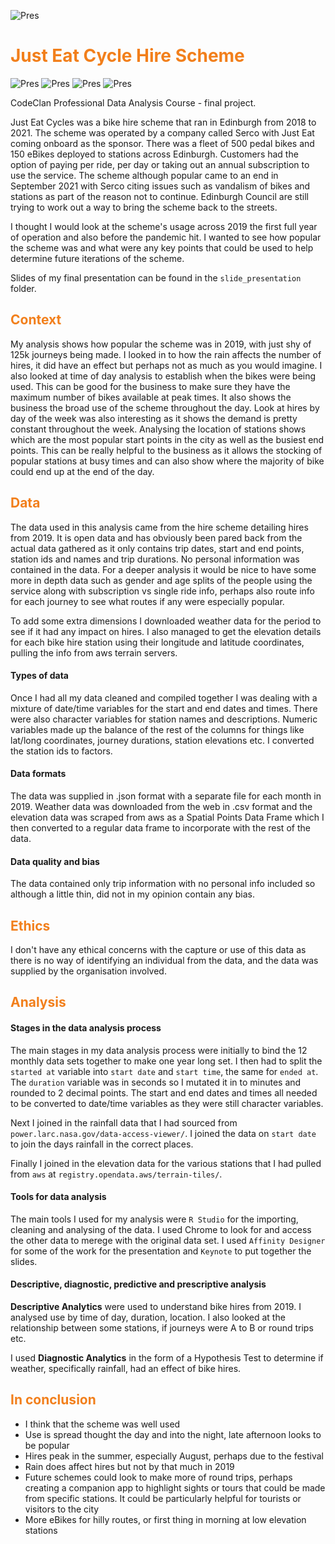 ![](www/title.png?raw=true "Pres")

# <span style="color: #F27F1B;">Just Eat Cycle Hire Scheme</span>

![](www/1.png?raw=true "Pres")
![](www/2.png?raw=true "Pres")
![](www/3.png?raw=true "Pres")
![](www/4.png?raw=true "Pres")

CodeClan Professional Data Analysis Course - final project.

Just Eat Cycles was a bike hire scheme that ran in Edinburgh from 2018 to 2021. The scheme was operated by a company called Serco with Just Eat coming onboard as the sponsor. There was a fleet of 500 pedal bikes and 150 eBikes deployed to stations across Edinburgh. Customers had the option of paying per ride, per day or taking out an annual subscription to use the service. The scheme although popular came to an end in September 2021 with Serco citing issues such as vandalism of bikes and stations as part of the reason not to continue. Edinburgh Council are still trying to work out a way to bring the scheme back to the streets.

I thought I would look at the scheme's usage across 2019 the first full year of operation and also before the pandemic hit. I wanted to see how popular the scheme was and what were any key points that could be used to help determine future iterations of the scheme.

Slides of my final presentation can be found in the `slide_presentation` folder.

## <span style="color: #F27F1B;">Context</span>


My analysis shows how popular the scheme was in 2019, with just shy of 125k journeys being made. I looked in to how the rain affects the number of hires, it did have an effect but perhaps not as much as you would imagine. I also looked at time of day analysis to establish when the bikes were being used. This can be good for the business to make sure they have the maximum number of bikes available at peak times. It also shows the business the broad use of the scheme throughout the day. Look at hires by day of the week was also interesting as it shows the demand is pretty constant throughout the week. Analysing the location of stations shows which are the most popular start points in the city as well as the busiest end points. This can be really helpful to the business as it allows the stocking of popular stations at busy times and can also show where the majority of bike could end up at the end of the day.


## <span style="color: #F27F1B;">Data</span>

The data used in this analysis came from the hire scheme detailing hires from 2019. It is open data and has obviously been pared back from the actual data gathered as it only contains trip dates, start and end points, station ids and names and trip durations. No personal information was contained in the data. For a deeper analysis it would be nice to have some more in depth data such as gender and age splits of the people using the service along with subscription vs single ride info, perhaps also route info for each journey to see what routes if any were especially popular.

To add some extra dimensions I downloaded weather data for the period to see if it had any impact on hires. I also managed to get the elevation details for each bike hire station using their longitude and latitude coordinates, pulling the info from aws terrain servers.

#### Types of data

Once I had all my data cleaned and compiled together I was dealing with a mixture of date/time variables for the start and end dates and times. There were also character variables for station names and descriptions. Numeric variables made up the balance of the rest of the columns for things like lat/long coordinates, journey durations, station elevations etc. I converted the station ids to factors.

#### Data formats

The data was supplied in .json format with a separate file for each month in 2019. Weather data was downloaded from the web in .csv format and the elevation data was scraped from aws as a Spatial Points Data Frame which I then converted to a regular data frame to incorporate with the rest of the data.

#### Data quality and bias

The data contained only trip information with no personal info included so although a little thin, did not in my opinion contain any bias.

## <span style="color: #F27F1B;">Ethics</span>

I don't have any ethical concerns with the capture or use of this data as there is no way of identifying an individual from the data, and the data was supplied by the organisation involved.

## <span style="color: #F27F1B;">Analysis</span>

#### Stages in the data analysis process

The main stages in my data analysis process were initially to bind the 12 monthly data sets together to make one year long set. I then had to split the `started at` variable into `start date` and `start time`, the same for `ended at`. The `duration` variable was in seconds so I mutated it in to minutes and rounded to 2 decimal points. The start and end dates and times all needed to be converted to date/time variables as they were still character variables.

Next I joined in the rainfall data that I had sourced from `power.larc.nasa.gov/data-access-viewer/`. I joined the data on `start date` to join the days rainfall in the correct places.

Finally I joined in the elevation data for the various stations that I had pulled from `aws` at `registry.opendata.aws/terrain-tiles/`.

#### Tools for data analysis

The main tools I used for my analysis were `R Studio` for the importing, cleaning and analysing of the data. I used Chrome to look for and access the other data to merege with the original data set. I used `Affinity Designer` for some of the work for the presentation and `Keynote` to put together the slides.

#### Descriptive, diagnostic, predictive and prescriptive analysis

**Descriptive Analytics** were used to understand bike hires from 2019. I analysed use by time of day, duration, location. I also looked at the relationship between some stations, if journeys were A to B or round trips etc.

I used **Diagnostic Analytics** in the form of a Hypothesis Test to determine if weather, specifically rainfall, had an effect of bike hires.

## <span style="color: #F27F1B;">In conclusion</span>

- I think that the scheme was well used
- Use is spread thought the day and into the night, late afternoon looks to be popular
- Hires peak in the summer, especially August, perhaps due to the festival
- Rain does affect hires but not by that much in 2019
- Future schemes could look to make more of round trips, perhaps creating a companion app to highlight sights or tours that could be made from specific stations. It could be particularly helpful for tourists or visitors to the city
- More eBikes for hilly routes, or first thing in morning at low elevation stations
